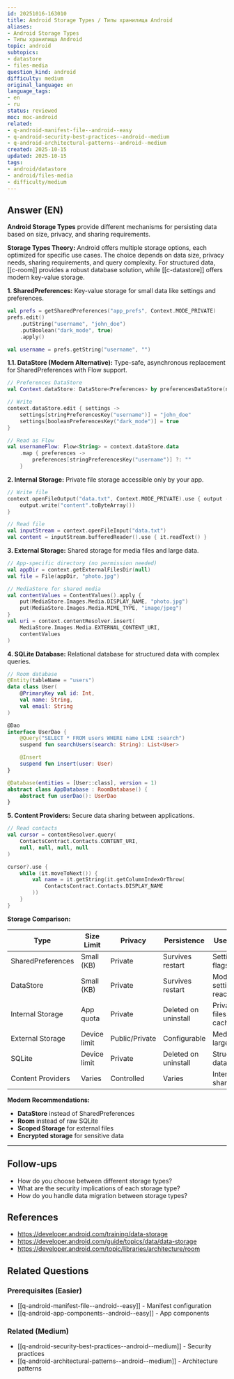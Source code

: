 ```yaml
---
id: 20251016-163010
title: Android Storage Types / Типы хранилища Android
aliases:
- Android Storage Types
- Типы хранилища Android
topic: android
subtopics:
- datastore
- files-media
question_kind: android
difficulty: medium
original_language: en
language_tags:
- en
- ru
status: reviewed
moc: moc-android
related:
- q-android-manifest-file--android--easy
- q-android-security-best-practices--android--medium
- q-android-architectural-patterns--android--medium
created: 2025-10-15
updated: 2025-10-15
tags:
- android/datastore
- android/files-media
- difficulty/medium
---
```


## Answer (EN)
**Android Storage Types** provide different mechanisms for persisting data based on size, privacy, and sharing requirements.

**Storage Types Theory:**
Android offers multiple storage options, each optimized for specific use cases. The choice depends on data size, privacy needs, sharing requirements, and query complexity. For structured data, [[c-room]] provides a robust database solution, while [[c-datastore]] offers modern key-value storage.

**1. SharedPreferences:**
Key-value storage for small data like settings and preferences.

```kotlin
val prefs = getSharedPreferences("app_prefs", Context.MODE_PRIVATE)
prefs.edit()
    .putString("username", "john_doe")
    .putBoolean("dark_mode", true)
    .apply()

val username = prefs.getString("username", "")
```

**1.1. DataStore (Modern Alternative):**
Type-safe, asynchronous replacement for SharedPreferences with Flow support.

```kotlin
// Preferences DataStore
val Context.dataStore: DataStore<Preferences> by preferencesDataStore(name = "settings")

// Write
context.dataStore.edit { settings ->
    settings[stringPreferencesKey("username")] = "john_doe"
    settings[booleanPreferencesKey("dark_mode")] = true
}

// Read as Flow
val usernameFlow: Flow<String> = context.dataStore.data
    .map { preferences ->
        preferences[stringPreferencesKey("username")] ?: ""
    }
```

**2. Internal Storage:**
Private file storage accessible only by your app.

```kotlin
// Write file
context.openFileOutput("data.txt", Context.MODE_PRIVATE).use { output ->
    output.write("content".toByteArray())
}

// Read file
val inputStream = context.openFileInput("data.txt")
val content = inputStream.bufferedReader().use { it.readText() }
```

**3. External Storage:**
Shared storage for media files and large data.

```kotlin
// App-specific directory (no permission needed)
val appDir = context.getExternalFilesDir(null)
val file = File(appDir, "photo.jpg")

// MediaStore for shared media
val contentValues = ContentValues().apply {
    put(MediaStore.Images.Media.DISPLAY_NAME, "photo.jpg")
    put(MediaStore.Images.Media.MIME_TYPE, "image/jpeg")
}
val uri = context.contentResolver.insert(
    MediaStore.Images.Media.EXTERNAL_CONTENT_URI,
    contentValues
)
```

**4. SQLite Database:**
Relational database for structured data with complex queries.

```kotlin
// Room database
@Entity(tableName = "users")
data class User(
    @PrimaryKey val id: Int,
    val name: String,
    val email: String
)

@Dao
interface UserDao {
    @Query("SELECT * FROM users WHERE name LIKE :search")
    suspend fun searchUsers(search: String): List<User>

    @Insert
    suspend fun insert(user: User)
}

@Database(entities = [User::class], version = 1)
abstract class AppDatabase : RoomDatabase() {
    abstract fun userDao(): UserDao
}
```

**5. Content Providers:**
Secure data sharing between applications.

```kotlin
// Read contacts
val cursor = contentResolver.query(
    ContactsContract.Contacts.CONTENT_URI,
    null, null, null, null
)

cursor?.use {
    while (it.moveToNext()) {
        val name = it.getString(it.getColumnIndexOrThrow(
            ContactsContract.Contacts.DISPLAY_NAME
        ))
    }
}
```

**Storage Comparison:**

| Type | Size Limit | Privacy | Persistence | Use Case |
|------|------------|---------|-------------|----------|
| SharedPreferences | Small (KB) | Private | Survives restart | Settings, flags |
| DataStore | Small (KB) | Private | Survives restart | Modern settings, reactive |
| Internal Storage | App quota | Private | Deleted on uninstall | Private files, cache |
| External Storage | Device limit | Public/Private | Configurable | Media, large files |
| SQLite | Device limit | Private | Deleted on uninstall | Structured data |
| Content Providers | Varies | Controlled | Varies | Inter-app sharing |

**Modern Recommendations:**
- **DataStore** instead of SharedPreferences
- **Room** instead of raw SQLite
- **Scoped Storage** for external files
- **Encrypted storage** for sensitive data

---

## Follow-ups

- How do you choose between different storage types?
- What are the security implications of each storage type?
- How do you handle data migration between storage types?

## References

- https://developer.android.com/training/data-storage
- https://developer.android.com/guide/topics/data/data-storage
- https://developer.android.com/topic/libraries/architecture/room

## Related Questions

### Prerequisites (Easier)
- [[q-android-manifest-file--android--easy]] - Manifest configuration
- [[q-android-app-components--android--easy]] - App components

### Related (Medium)
- [[q-android-security-best-practices--android--medium]] - Security practices
- [[q-android-architectural-patterns--android--medium]] - Architecture patterns